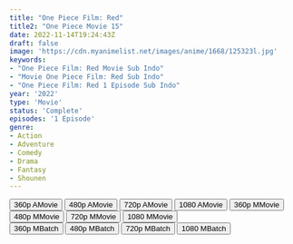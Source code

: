 ```yaml
---
title: "One Piece Film: Red"
title2: "One Piece Movie 15"
date: 2022-11-14T19:24:43Z
draft: false
image: 'https://cdn.myanimelist.net/images/anime/1668/125323l.jpg'
keywords:
- "One Piece Film: Red Movie Sub Indo"
- "Movie One Piece Film: Red Sub Indo"
- "One Piece Film: Red 1 Episode Sub Indo"
year: '2022'
type: 'Movie'
status: 'Complete'
episodes: '1 Episode'
genre:
- Action
- Adventure
- Comedy
- Drama
- Fantasy
- Shounen
---
```


<div class="d-g gg-10">
<div class="d-g gg-5 gtc-r ai-c">
<button onclick="window.open('?arc=i04BoiyA5U_20221114/1/MP4/Kuramanime-ONEPC_MOV15-360p-Oploverz','_blank')">360p AMovie</button>
<button onclick="window.open('?arc=i04BoiyA5U_20221114/1/MP4/Kuramanime-ONEPC_MOV15-480p-Oploverz','_blank')">480p AMovie</button>
<button onclick="window.open('?arc=i04BoiyA5U_20221114/1/MP4/Kuramanime-ONEPC_MOV15-720p-Oploverz','_blank')">720p AMovie</button>
<button onclick="window.open('?arc=i04BoiyA5U_20221114/1/MP4/Kuramanime-ONEPC_MOV15-1080p-Oploverz','_blank')">1080 AMovie</button>
<button onclick="window.open('?med=6we9ep4w409z3i3','_blank')">360p MMovie</button>
<button onclick="window.open('?med=bmxuch0x4k1l5qn','_blank')">480p MMovie</button>
<button onclick="window.open('?med=2uck8akfwm3vvn6','_blank')">720p MMovie</button>
<button onclick="window.open('?med=ydg3siy8ga5ulpk','_blank')">1080 MMovie</button>
</div>
<div class="d-g gg-5 gtc-r ai-c">
<button onclick="window.open('?bmed=6we9ep4w409z3i3','_blank')">360p MBatch</button>
<button onclick="window.open('?bmed=bmxuch0x4k1l5qn','_blank')">480p MBatch</button>
<button onclick="window.open('?bmed=2uck8akfwm3vvn6','_blank')">720p MBatch</button>
<button onclick="window.open('?bmed=ydg3siy8ga5ulpk','_blank')">1080 MBatch</button>
</div>
</div>